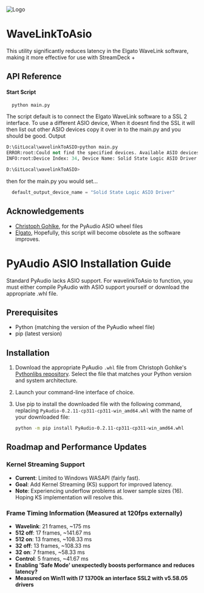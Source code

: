 ![Logo](https://github.com/itslightmind/wavelinkToASIO/blob/main/images/banner.png?raw=true)

# WaveLinkToAsio

This utility significantly reduces latency in the Elgato WaveLink software, making it more effective for use with StreamDeck +

## API Reference

#### Start Script

```python
  python main.py
```

The script default is to connect the Elgato WaveLink software to a SSL 2 interface. To use a different ASIO device, When it doesnt find the SSL it will then list out other ASIO devices copy it over in to the main.py and you should be good.
Output

```python
D:\GitLocal\wavelinkToASIO>python main.py
ERROR:root:Could not find the specified devices. Available ASIO devices are:
INFO:root:Device Index: 34, Device Name: Solid State Logic ASIO Driver

D:\GitLocal\wavelinkToASIO>
```

then for the main.py you would set...

```python
  default_output_device_name = "Solid State Logic ASIO Driver"
```

## Acknowledgements

- [Christoph Gohlke](https://lfd.uci.edu), for the PyAudio ASIO wheel files
- [Elgato](https://www.elgato.com/us/en/s/downloads), Hopefully, this script will become obsolete as the software improves.

# PyAudio ASIO Installation Guide

Standard PyAudio lacks ASIO support. For wavelinkToAsio to function, you must either compile PyAudio with ASIO support yourself or download the appropriate .whl file.

## Prerequisites

- Python (matching the version of the PyAudio wheel file)
- pip (latest version)

## Installation

1. Download the appropriate PyAudio `.whl` file from Christoph Gohlke's [Pythonlibs repository](https://www.lfd.uci.edu/~gohlke/pythonlibs/#pyaudio). Select the file that matches your Python version and system architecture.

2. Launch your command-line interface of choice.

3. Use pip to install the downloaded file with the following command, replacing `PyAudio‑0.2.11‑cp311‑cp311‑win_amd64.whl` with the name of your downloaded file:

   ```sh
   python -m pip install PyAudio-0.2.11-cp311-cp311-win_amd64.whl
   ```

## Roadmap and Performance Updates

### Kernel Streaming Support
- **Current**: Limited to Windows WASAPI (fairly fast).
- **Goal**: Add Kernel Streaming (KS) support for improved latency.
- **Note**: Experiencing underflow problems at lower sample sizes (16). Hoping KS implementation will resolve this.

### Frame Timing Information (Measured at 120fps externally)
- **Wavelink**: 21 frames, ~175 ms
- **512 off**: 17 frames, ~141.67 ms
- **512 on**: 13 frames, ~108.33 ms
- **32 off**: 13 frames, ~108.33 ms
- **32 on**: 7 frames, ~58.33 ms
- **Control**: 5 frames, ~41.67 ms
- **Enabling 'Safe Mode' unexpectedly boosts performance and reduces latency?**
- **Measured on Win11 with I7 13700k an interface SSL2 with v5.58.05 drivers**

